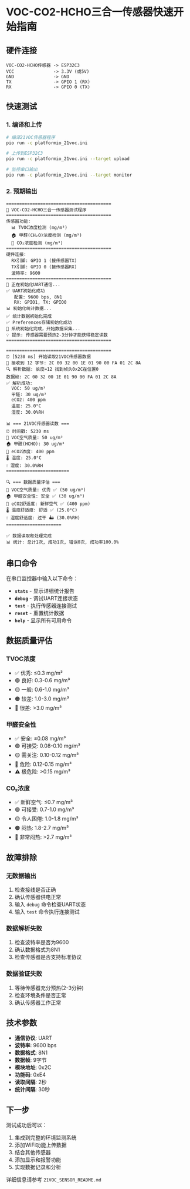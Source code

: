 # VOC-CO2-HCHO三合一传感器快速开始指南

## 硬件连接
```
VOC-CO2-HCHO传感器 -> ESP32C3
VCC               -> 3.3V (或5V)
GND               -> GND
TX                -> GPIO 1 (RX)
RX                -> GPIO 0 (TX)
```

## 快速测试

### 1. 编译和上传
```bash
# 编译21VOC传感器程序
pio run -c platformio_21voc.ini

# 上传到ESP32C3
pio run -c platformio_21voc.ini --target upload

# 监控串口输出
pio run -c platformio_21voc.ini --target monitor
```

### 2. 预期输出
```
========================================
🌿 VOC-CO2-HCHO三合一传感器测试程序
========================================
传感器功能:
  📊 TVOC浓度检测 (mg/m³)
  🏠 甲醛(CH₂O)浓度检测 (mg/m³)
  💨 CO₂浓度检测 (mg/m³)
========================================
硬件连接:
  RX引脚: GPIO 1 (接传感器TX)
  TX引脚: GPIO 0 (接传感器RX)
  波特率: 9600
========================================
🔧 正在初始化UART通信...
✅ UART初始化成功
   配置: 9600 bps, 8N1
   RX: GPIO1, TX: GPIO0
📊 初始化统计数据...
✅ 统计数据初始化完成
✅ Preferences存储初始化成功
🚀 系统初始化完成，开始数据采集...
💡 提示: 传感器需要预热2-3分钟才能获得稳定读数
========================================

========================================
⏰ [5230 ms] 开始读取21VOC传感器数据
📡 接收到 12 字节: 2C 00 32 00 1E 01 90 00 FA 01 2C 8A
🔍 解析数据: 长度=12 找到帧头0x2C在位置0
数据帧: 2C 00 32 00 1E 01 90 00 FA 01 2C 8A
✅ 解析成功:
  VOC: 50 ug/m³
  甲醛: 30 ug/m³
  eCO2: 400 ppm
  温度: 25.0°C
  湿度: 30.0%RH

📊 === 21VOC传感器读数 ===
⏰ 时间戳: 5230 ms
🌿 VOC空气质量: 50 ug/m³
🏠 甲醛(HCHO): 30 ug/m³
💨 eCO2浓度: 400 ppm
🌡️ 温度: 25.0°C
💧 湿度: 30.0%RH
========================

🔍 === 数据质量评估 ===
🌿 VOC空气质量: 优秀 ✅ (50 ug/m³)
🏠 甲醛安全性: 安全 ✅ (30 ug/m³)
💨 eCO2舒适度: 新鲜空气 ✅ (400 ppm)
🌡️ 温度舒适度: 舒适 ✅ (25.0°C)
💧 湿度舒适度: 过干 🏜️ (30.0%RH)
=====================

✅ 数据读取和处理完成
📊 统计: 总计1次, 成功1次, 错误0次, 成功率100.0%
```

## 串口命令

在串口监控器中输入以下命令：

- **`stats`** - 显示详细统计报告
- **`debug`** - 调试UART连接状态  
- **`test`** - 执行传感器连接测试
- **`reset`** - 重置统计数据
- **`help`** - 显示所有可用命令

## 数据质量评估

### TVOC浓度
- ✅ 优秀: ≤0.3 mg/m³
- 🟢 良好: 0.3-0.6 mg/m³
- 🟡 一般: 0.6-1.0 mg/m³
- 🟠 较差: 1.0-3.0 mg/m³
- 🔴 很差: >3.0 mg/m³

### 甲醛安全性
- ✅ 安全: ≤0.08 mg/m³
- 🟢 可接受: 0.08-0.10 mg/m³
- 🟡 需关注: 0.10-0.12 mg/m³
- 🔴 危险: 0.12-0.15 mg/m³
- ⚠️ 极危险: >0.15 mg/m³

### CO₂浓度
- ✅ 新鲜空气: ≤0.7 mg/m³
- 🟢 可接受: 0.7-1.0 mg/m³
- 🟡 令人困倦: 1.0-1.8 mg/m³
- 🟠 闷热: 1.8-2.7 mg/m³
- 🔴 非常闷热: >2.7 mg/m³

## 故障排除

### 无数据输出
1. 检查接线是否正确
2. 确认传感器供电正常
3. 输入 `debug` 命令检查UART状态
4. 输入 `test` 命令执行连接测试

### 数据解析失败
1. 检查波特率是否为9600
2. 确认数据格式为8N1
3. 检查传感器是否支持标准协议

### 数据验证失败
1. 等待传感器充分预热(2-3分钟)
2. 检查环境条件是否正常
3. 确认传感器工作正常

## 技术参数

- **通信协议**: UART
- **波特率**: 9600 bps
- **数据格式**: 8N1
- **数据帧**: 9字节
- **模块地址**: 0x2C
- **功能码**: 0xE4
- **读取间隔**: 2秒
- **统计间隔**: 30秒

## 下一步

测试成功后可以：
1. 集成到完整的环境监测系统
2. 添加WiFi功能上传数据
3. 结合其他传感器
4. 添加显示和报警功能
5. 实现数据记录和分析

详细信息请参考 `21VOC_SENSOR_README.md`
